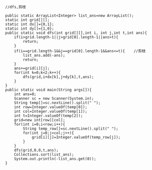     //dfs,剪枝
    
    public static ArrayList<Integer> list_ans=new ArrayList();
    static int grid[][];
    static int dx[]={0,1};
    static int dy[]={1,0};
    public static void dfs(int grid[][],int i, int j,int t,int ans){
        if(i>grid.length-1||j>grid[0].length-1||ans>t){
            return;
        }
        if(i==grid.length-1&&j==grid[0].length-1&&ans<=t){    //剪枝
            list_ans.add(-ans);
            return;
        }
        ans+=grid[i][j];
        for(int k=0;k<2;k++){
            dfs(grid,i+dx[k],j+dy[k],t,ans);
        }
    }
    public static void main(String args[]){
        int ans=0;
        Scanner sc = new Scanner(System.in);
        String temp[]=sc.nextLine().split(" ");
        int row=Integer.valueOf(temp[0]);
        int col=Integer.valueOf(temp[1]);
        int t=Integer.valueOf(temp[2]);
        grid=new int[row][col];
        for(int i=0;i<row;i++){
            String temp_row[]=sc.nextLine().split(" ");
            for(int j=0;j<col;j++){
                grid[i][j]=Integer.valueOf(temp_row[j]);
            }
        }
        dfs(grid,0,0,t,ans);
        Collections.sort(list_ans);
        System.out.println(-list_ans.get(0));
    }
